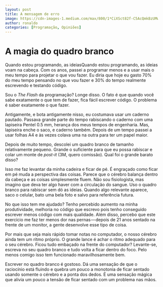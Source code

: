 ```yaml
---
layout: post
title: A mensagem de erro
image: https://cdn-images-1.medium.com/max/800/1*CiXSct82f-C5AcQmkBzUMw.jpeg
author: ronaldo
categories: [Programação, Opiniões]
---
```

A magia do quadro branco
========================

Quando estou programando, as ideiasQuando estou programando, as ideias
voam na cabeça. Com os anos, passei a programar menos e a usar mais o
meu tempo para projetar o que vou fazer. Eu diria que hoje eu gasto
70% do meu tempo pensando no que vou fazer e 30% do tempo realmente
escrevendo e testando código.

Sou o *The Flash* da programação? Longe disso. O fato é que quando você
sabe exatamente o que tem de fazer, fica fácil escrever código. O
problema é saber exatamente o que fazer.

Antigamente, e bota antigamente nisso, eu costumava usar um caderno
pautado. Passava grande parte do tempo rabiscando o caderno com uma
lapiseira Pentel 0.5 mm, herança dos meus tempos de engenharia. Mas,
lapiseira enche o saco, e caderno também. Depois de um tempo passei a
usar folhas A4 e às vezes colava uma na outra para ter um papel maior.

Depois de muito tempo, descolei um quadro branco de tamanho
relativamente pequeno. Grande o suficiente para que eu possa rabiscar e
colar um monte de *post-it* (3M, quero comissão). Qual foi o grande
barato disso?

Isso me faz levantar da minha cadeira e ficar de pé. É engraçado como
ficar em pé muda a perspectiva das coisas. Parece que o cérebro balança
dentro da cabeça e as coisas simplesmente fluem. Não sou fisiologista,
mas imagino que deva ter algo haver com a circulação do sangue. Uso o
quadro branco para rabiscar sem dó as ideias. Quando algo relevante
aparece, saco o celular, bato uma bela foto e salvo para referência
futura.

No que isso tem me ajudado? Tenho percebido aumento na minha
produtividade, melhoria no código que escrevo pois tenho conseguido
escrever menos código com mais qualidade. Além disso, percebo que este
exercício me faz ter menos dor nas pernas — depois de 21 anos sentado na
frente de um monitor, a gente desenvolve esse tipo de coisa.

Por mais que seja mais rápido tomar notas no computador, o nosso cérebro
ainda tem um ritmo próprio. O grande lance é achar o ritmo adequado para
o seu cérebro. Ficou tudo embaçado na frente do computador? Levante-se,
escreva no seu quadro branco e tudo volta a ficar dentro do foco. Pelo
menos comigo isso tem funcionado maravilhosamente bem.

Escrever no quadro branco é gostoso. Dá uma sensação de que o raciocínio
está fluindo e quebra um pouco a monotonia de ficar sentado usando
somente o cérebro e a ponta dos dedos. É uma sensação mágica que alivia
um pouco a tensão de ficar sentado com um problema nas mãos.
